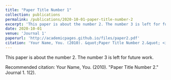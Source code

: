 ```yaml
---
title: "Paper Title Number 1"
collection: publications
permalink: /publications/2020-10-01-paper-title-number-2
excerpt: 'This paper is about the number 2. The number 3 is left for future work.'
date: 2020-10-01
venue: 'Journal 1'
paperurl: 'http://academicpages.github.io/files/paper2.pdf'
citation: 'Your Name, You. (2010). &quot;Paper Title Number 2.&quot; <i>Journal 1</i>. 1(2).'
---
```



This paper is about the number 2. The number 3 is left for future work.

Recommended citation: Your Name, You. (2010). "Paper Title Number 2." Journal 1. 1(2).


